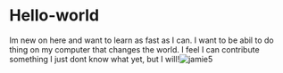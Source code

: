 # Hello-world
Im new on here and want to learn as fast as I can.
I want to be abil to do thing on my computer that changes the world. I feel I can contribute something I just dont know what yet, but I will!![jamie5](https://user-images.githubusercontent.com/109210649/178708190-18d2074e-cec0-4612-a65a-7a35b15b1ce1.jpg)
